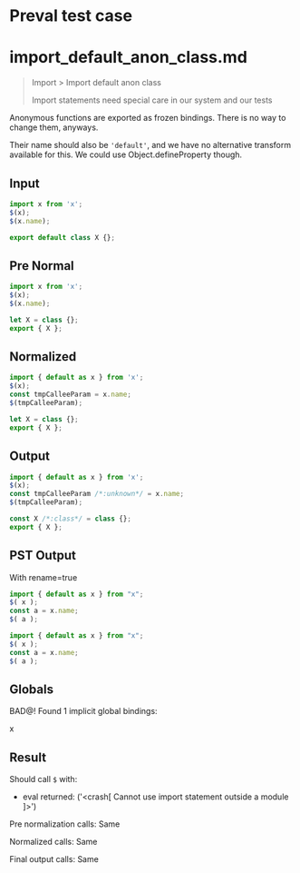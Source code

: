 # Preval test case

# import_default_anon_class.md

> Import > Import default anon class
>
> Import statements need special care in our system and our tests

Anonymous functions are exported as frozen bindings. There is no way to change them, anyways.

Their name should also be `'default'`, and we have no alternative transform available for this. We could use Object.defineProperty though.

## Input

`````js filename=intro
import x from 'x';
$(x);
$(x.name);
`````

`````js filename=x
export default class X {};
`````

## Pre Normal


`````js filename=intro
import x from 'x';
$(x);
$(x.name);
`````

`````js filename=x
let X = class {};
export { X };
`````

## Normalized


`````js filename=intro
import { default as x } from 'x';
$(x);
const tmpCalleeParam = x.name;
$(tmpCalleeParam);
`````

`````js filename=x
let X = class {};
export { X };
`````

## Output


`````js filename=intro
import { default as x } from 'x';
$(x);
const tmpCalleeParam /*:unknown*/ = x.name;
$(tmpCalleeParam);
`````

`````js filename=x
const X /*:class*/ = class {};
export { X };
`````

## PST Output

With rename=true

`````js filename=intro
import { default as x } from "x";
$( x );
const a = x.name;
$( a );
`````

`````js filename=x
import { default as x } from "x";
$( x );
const a = x.name;
$( a );
`````

## Globals

BAD@! Found 1 implicit global bindings:

x

## Result

Should call `$` with:
 - eval returned: ('<crash[ Cannot use import statement outside a module ]>')

Pre normalization calls: Same

Normalized calls: Same

Final output calls: Same
